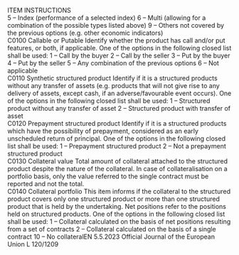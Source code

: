  
ITEM  INSTRUCTIONS  
5 – Index (performance of a selected index) 
6 – Multi (allowing for a combination of the possible types listed above) 
9 – Others not covered by the previous options (e.g. other economic indicators)  
C0100  Callable or Putable  Identify whether the product has call and/or put features, or both, if applicable. One of the 
options in the following closed list shall be used: 
1 – Call by the buyer 
2 – Call by the seller 
3 – Put by the buyer 
4 – Put by the seller 
5 – Any combination of the previous options 
6 – Not applicable  
C0110  Synthetic structured 
product  Identify if it is a structured products without any transfer of assets (e.g. products that will not 
give rise to any delivery of assets, except cash, if an adverse/favourable event occurs). One of 
the options in the following closed list shall be used: 
1 – Structured product without any transfer of asset 
2 – Structured product with transfer of asset  
C0120  Prepayment structured 
product  Identify if it is a structured products which have the possibility of prepayment, considered as 
an early unscheduled return of principal. One of the options in the following closed list shall 
be used: 
1 – Prepayment structured product 
2 – Not a prepayment structured product  
C0130  Collateral value  Total amount of collateral attached to the structured product despite the nature of the 
collateral. 
In case of collateralisation on a portfolio basis, only the value referred to the single contract 
must be reported and not the total.  
C0140  Collateral portfolio  This item informs if the collateral to the structured product covers only one structured 
product or more than one structured product that is held by the undertaking. Net 
positions refer to the positions held on structured products. One of the options in the 
following closed list shall be used: 
1 – Collateral calculated on the basis of net positions resulting from a set of contracts 
2 – Collateral calculated on the basis of a single contract 
10 – No collateralEN  5.5.2023 Official Journal of the European Union L 120/1209